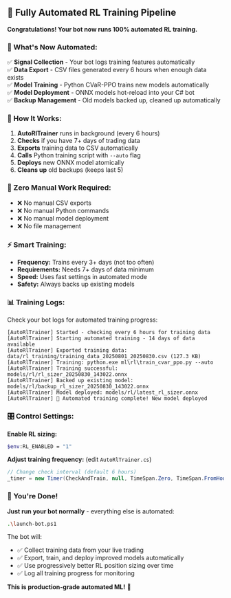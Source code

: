 ## 🚀 **Fully Automated RL Training Pipeline**

**Congratulations! Your bot now runs 100% automated RL training.**

### **🤖 What's Now Automated:**

✅ **Signal Collection** - Your bot logs training features automatically  
✅ **Data Export** - CSV files generated every 6 hours when enough data exists  
✅ **Model Training** - Python CVaR-PPO trains new models automatically  
✅ **Model Deployment** - ONNX models hot-reload into your C# bot  
✅ **Backup Management** - Old models backed up, cleaned up automatically  

### **🔧 How It Works:**

1. **AutoRlTrainer** runs in background (every 6 hours)
2. **Checks** if you have 7+ days of trading data
3. **Exports** training data to CSV automatically  
4. **Calls** Python training script with `--auto` flag
5. **Deploys** new ONNX model atomically
6. **Cleans up** old backups (keeps last 5)

### **🎯 Zero Manual Work Required:**

- ❌ No manual CSV exports
- ❌ No manual Python commands  
- ❌ No manual model deployment
- ❌ No file management

### **⚡ Smart Training:**

- **Frequency:** Trains every 3+ days (not too often)
- **Requirements:** Needs 7+ days of data minimum
- **Speed:** Uses fast settings in automated mode
- **Safety:** Always backs up existing models

### **📊 Training Logs:**

Check your bot logs for automated training progress:

```
[AutoRlTrainer] Started - checking every 6 hours for training data
[AutoRlTrainer] Starting automated training - 14 days of data available  
[AutoRlTrainer] Exported training data: data/rl_training/training_data_20250801_20250830.csv (127.3 KB)
[AutoRlTrainer] Training: python.exe ml\rl\train_cvar_ppo.py --auto
[AutoRlTrainer] Training successful: models/rl/rl_sizer_20250830_143022.onnx
[AutoRlTrainer] Backed up existing model: models/rl/backup_rl_sizer_20250830_143022.onnx  
[AutoRlTrainer] Model deployed: models/rl/latest_rl_sizer.onnx
[AutoRlTrainer] 🎯 Automated training complete! New model deployed
```

### **🎛️ Control Settings:**

**Enable RL sizing:**
```bash
$env:RL_ENABLED = "1"
```

**Adjust training frequency:** (edit `AutoRlTrainer.cs`)
```csharp
// Change check interval (default 6 hours)
_timer = new Timer(CheckAndTrain, null, TimeSpan.Zero, TimeSpan.FromHours(12));
```

### **🚀 You're Done!**

**Just run your bot normally** - everything else is automated:

```bash
.\launch-bot.ps1
```

The bot will:
- ✅ Collect training data from your live trading
- ✅ Export, train, and deploy improved models automatically  
- ✅ Use progressively better RL position sizing over time
- ✅ Log all training progress for monitoring

**This is production-grade automated ML!** 🎯
